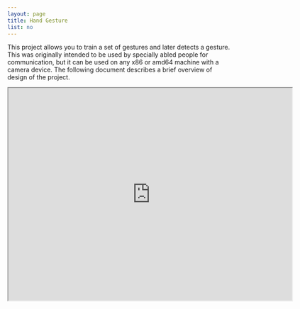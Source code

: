 ```yaml
---
layout: page
title: Hand Gesture
list: no
---
```


This project allows you to train a set of gestures and later detects a gesture. This was originally intended to be used by specially abled people for communication, but it can be used on any x86 or amd64 machine with a camera device. The following document describes a brief overview of design of the project.

<iframe src="https://drive.google.com/file/d/0B6TfmI2fgbDyaGNfSXd6eDFXaFE/preview" width="640" height="480"></iframe>